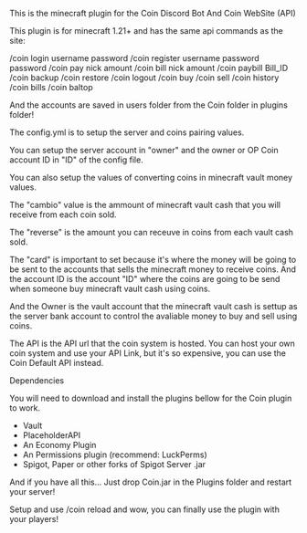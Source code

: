 This is the minecraft plugin for the Coin Discord Bot And Coin WebSite (API)

This plugin is for minecraft 1.21+ and has the same api commands as the site:

/coin login username password
/coin register username password password
/coin pay nick amount
/coin bill nick amount
/coin paybill Bill_ID
/coin backup
/coin restore
/coin logout
/coin buy
/coin sell
/coin history
/coin bills
/coin baltop

And the accounts are saved in users folder from the Coin folder in plugins folder!

The config.yml is to setup the server and coins pairing values.

You can setup the server account in "owner" and the owner or OP Coin account ID in "ID" of the config file.

You can also setup the values of converting coins in minecraft vault money values.

The "cambio" value is the ammount of minecraft vault cash that you will receive from each coin sold.

The "reverse" is the amount you can receuve in coins from each vault cash sold.

The "card" is important to set because it's where the money will be going to be sent to the accounts that sells the minecraft money to receive coins.
And the account ID is the account "ID" where the coins are going to be send when someone buy minecraft vault cash using coins.

And the Owner is the vault account that the minecraft vault cash is settup as the server bank account to control the avaliable money to buy and sell using coins.

The API is the API url that the coin system is hosted. You can host your own coin system and use your API Link, but it's so expensive, you can use the Coin Default API instead.

Dependencies

You will need to download and install the plugins bellow for the Coin plugin to work.

- Vault
- PlaceholderAPI
- An Economy Plugin
- An Permissions plugin (recommend: LuckPerms)
- Spigot, Paper or other forks of Spigot Server .jar

And if you have all this... Just drop Coin.jar in the Plugins folder and restart your server!

Setup and use /coin reload and wow, you can finally use the plugin with your players!
